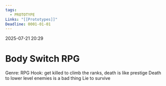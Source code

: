 ```yaml
---
tags:
  - PROTOTYPE
Links: "[[Prototypes]]"
Deadline: 0001-01-01
---
```

2025-07-21 20:29
# Body Switch RPG

Genre: RPG
	Hook: get killed to climb the ranks, death is like prestige
	Death to lower level enemies is a bad thing
	Lie to survive